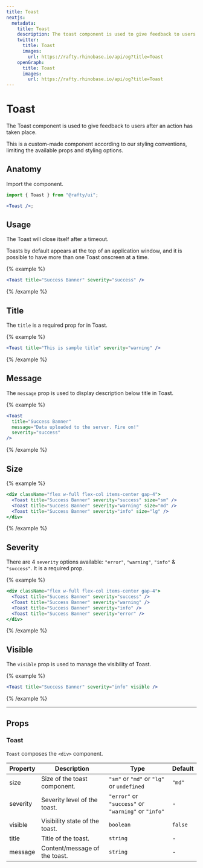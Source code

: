 ```yaml
---
title: Toast
nextjs:
  metadata:
    title: Toast
    description: The toast component is used to give feedback to users after an action has taken place.
    twitter:
      title: Toast
      images:
        url: https://rafty.rhinobase.io/api/og?title=Toast
    openGraph:
      title: Toast
      images:
        url: https://rafty.rhinobase.io/api/og?title=Toast
---
```


# Toast

The Toast component is used to give feedback to users after an action has taken place.

This is a custom-made component according to our styling conventions, limiting the available props and styling options.

## Anatomy

Import the component.

```jsx
import { Toast } from "@rafty/ui";

<Toast />;
```

## Usage

The Toast will close itself after a timeout.

Toasts by default appears at the top of an application window, and it is possible to have more than one Toast onscreen at a time.

{% example %}

```jsx
<Toast title="Success Banner" severity="success" />
```

{% /example %}

## Title

The `title` is a required prop for in Toast.

{% example %}

```jsx
<Toast title="This is sample title" severity="warning" />
```

{% /example %}

## Message

The `message` prop is used to display description below title in Toast.

{% example %}

```jsx
<Toast
  title="Success Banner"
  message="Data uploaded to the server. Fire on!"
  severity="success"
/>
```

{% /example %}

## Size

{% example %}

```jsx
<div className="flex w-full flex-col items-center gap-4">
  <Toast title="Success Banner" severity="success" size="sm" />
  <Toast title="Success Banner" severity="warning" size="md" />
  <Toast title="Success Banner" severity="info" size="lg" />
</div>
```

{% /example %}

## Severity

There are 4 `severity` options available: `"error"`, `"warning"`, `"info"` & `"success"`. It is a required prop.

{% example %}

```jsx
<div className="flex w-full flex-col items-center gap-4">
  <Toast title="Success Banner" severity="success" />
  <Toast title="Success Banner" severity="warning" />
  <Toast title="Success Banner" severity="info" />
  <Toast title="Success Banner" severity="error" />
</div>
```

{% /example %}

## Visible

The `visible` prop is used to manage the visibility of Toast.

{% example %}

```jsx
<Toast title="Success Banner" severity="info" visible />
```

{% /example %}

---

## Props

### Toast

`Toast` composes the `<div>` component.

| Property | Description                    | Type                                                | Default |
| -------- | ------------------------------ | --------------------------------------------------- | ------- |
| size     | Size of the toast component.   | `"sm"` or `"md"` or `"lg"` or `undefined`           | `"md"`  |
| severity | Severity level of the toast.   | `"error"` or `"success"` or `"warning"` or `"info"` | -       |
| visible  | Visibility state of the toast. | `boolean`                                           | `false` |
| title    | Title of the toast.            | `string`                                            | -       |
| message  | Content/message of the toast.  | `string`                                            | -       |
